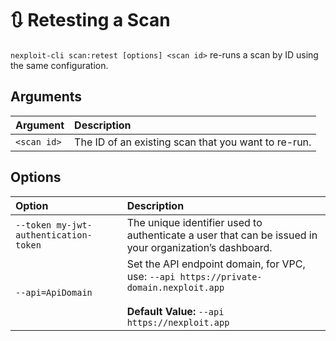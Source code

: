 # 🔃 Retesting a Scan
```nexploit-cli scan:retest [options] <scan id>``` re-runs a scan by ID using the same configuration.

## Arguments
| **Argument** | **Description** |
| :-- | :-- |
| ```<scan id>``` | The ID of an existing scan that you want to re-run. |

## Options
| **Option** | **Description** |
|:--|:--|
| ```--token my-jwt-authentication-token``` | The unique identifier used to authenticate a user that can be issued in your organization’s dashboard. |
| ```--api=ApiDomain``` | Set the API endpoint domain, for VPC, use: `--api https://private-domain.nexploit.app` <br/><br/>**Default Value:** `--api https://nexploit.app` |

